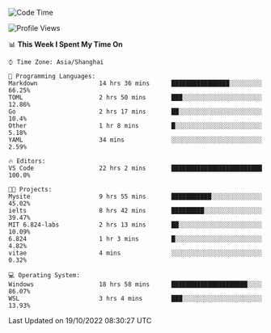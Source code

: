 <!--START_SECTION:waka-->
![Code Time](http://img.shields.io/badge/Code%20Time-235%20hrs%2038%20mins-blue)

![Profile Views](http://img.shields.io/badge/Profile%20Views-4-blue)

📊 **This Week I Spent My Time On** 

```text
⌚︎ Time Zone: Asia/Shanghai

💬 Programming Languages: 
Markdown                 14 hrs 36 mins      ████████████████░░░░░░░░░   66.25% 
TOML                     2 hrs 50 mins       ███░░░░░░░░░░░░░░░░░░░░░░   12.86% 
Go                       2 hrs 17 mins       ██░░░░░░░░░░░░░░░░░░░░░░░   10.4% 
Other                    1 hr 8 mins         █░░░░░░░░░░░░░░░░░░░░░░░░   5.18% 
YAML                     34 mins             ░░░░░░░░░░░░░░░░░░░░░░░░░   2.59%

🔥 Editors: 
VS Code                  22 hrs 2 mins       █████████████████████████   100.0%

🐱‍💻 Projects: 
Mysite                   9 hrs 55 mins       ███████████░░░░░░░░░░░░░░   45.02% 
ielts                    8 hrs 42 mins       █████████░░░░░░░░░░░░░░░░   39.47% 
MIT 6.824-labs           2 hrs 13 mins       ██░░░░░░░░░░░░░░░░░░░░░░░   10.09% 
6.824                    1 hr 3 mins         █░░░░░░░░░░░░░░░░░░░░░░░░   4.82% 
vitae                    4 mins              ░░░░░░░░░░░░░░░░░░░░░░░░░   0.32%

💻 Operating System: 
Windows                  18 hrs 58 mins      █████████████████████░░░░   86.07% 
WSL                      3 hrs 4 mins        ███░░░░░░░░░░░░░░░░░░░░░░   13.93%

```


 Last Updated on 19/10/2022 08:30:27 UTC
<!--END_SECTION:waka-->
